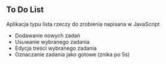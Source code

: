 ## To Do List
Aplikacja typu lista rzeczy do zrobienia napisana w JavaScript
- Dodawanie nowych zadań
- Usuwanie wybranego zadania
- Edycja treści wybranego zadania
- Oznaczanie zadania jako gotowe (znika po 5s)

